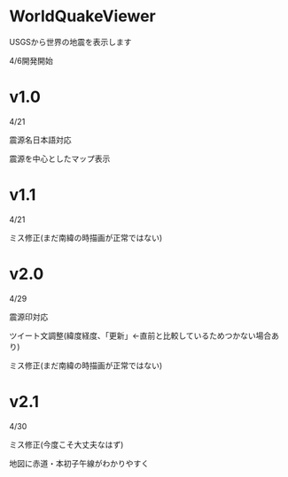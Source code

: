 # WorldQuakeViewer
USGSから世界の地震を表示します

4/6開発開始

# v1.0
4/21

震源名日本語対応

震源を中心としたマップ表示

# v1.1
4/21

ミス修正(まだ南緯の時描画が正常ではない)

# v2.0
4/29

震源印対応

ツイート文調整(緯度経度、「更新」←直前と比較しているためつかない場合あり)

ミス修正(まだ南緯の時描画が正常ではない)

# v2.1
4/30

ミス修正(今度こそ大丈夫なはず)

地図に赤道・本初子午線がわかりやすく

